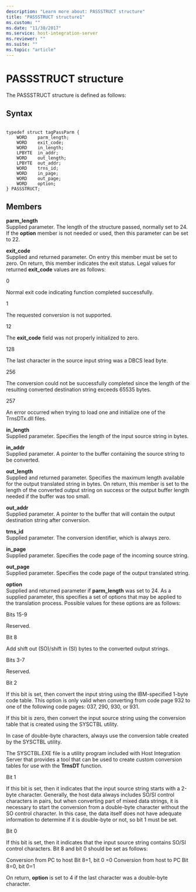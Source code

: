 ```yaml
---
description: "Learn more about: PASSSTRUCT structure"
title: "PASSSTRUCT structure1"
ms.custom: ""
ms.date: "11/30/2017"
ms.service: host-integration-server
ms.reviewer: ""
ms.suite: ""
ms.topic: "article"
---
```

# PASSSTRUCT structure
The PASSSTRUCT structure is defined as follows:  
  
## Syntax  
  
```  
  
typedef struct tagPassParm {  
    WORD    parm_length;  
    WORD    exit_code;  
    WORD    in_length;  
    LPBYTE  in_addr;  
    WORD    out_length;  
    LPBYTE  out_addr;  
    WORD    trns_id;  
    WORD    in_page;  
    WORD    out_page;  
    WORD    option;  
} PASSSTRUCT;  
```  
  
## Members  
 **parm_length**  
 Supplied parameter. The length of the structure passed, normally set to 24. If the **option** member is not needed or used, then this parameter can be set to 22.  
  
 **exit_code**  
 Supplied and returned parameter. On entry this member must be set to zero. On return, this member indicates the exit status. Legal values for returned **exit_code** values are as follows:  
  
 0  
  
 Normal exit code indicating function completed successfully.  
  
 1  
  
 The requested conversion is not supported.  
  
 12  
  
 The **exit_code** field was not properly initialized to zero.  
  
 128  
  
 The last character in the source input string was a DBCS lead byte.  
  
 256  
  
 The conversion could not be successfully completed since the length of the resulting converted destination string exceeds 65535 bytes.  
  
 257  
  
 An error occurred when trying to load one and initialize one of the TrnsDTx.dll files.  
  
 **in_length**  
 Supplied parameter. Specifies the length of the input source string in bytes.  
  
 **in_addr**  
 Supplied parameter. A pointer to the buffer containing the source string to be converted.  
  
 **out_length**  
 Supplied and returned parameter. Specifies the maximum length available for the output translated string in bytes. On return, this member is set to the length of the converted output string on success or the output buffer length needed if the buffer was too small.  
  
 **out_addr**  
 Supplied parameter. A pointer to the buffer that will contain the output destination string after conversion.  
  
 **trns_id**  
 Supplied parameter. The conversion identifier, which is always zero.  
  
 **in_page**  
 Supplied parameter. Specifies the code page of the incoming source string.  
  
 **out_page**  
 Supplied parameter. Specifies the code page of the output translated string.  
  
 **option**  
 Supplied and returned parameter if **parm_length** was set to 24. As a supplied parameter, this specifies a set of options that may be applied to the translation process. Possible values for these options are as follows:  
  
 Bits 15-9  
  
 Reserved.  
  
 Bit 8  
  
 Add shift out (SO)/shift in (SI) bytes to the converted output strings.  
  
 Bits 3-7  
  
 Reserved.  
  
 Bit 2  
  
 If this bit is set, then convert the input string using the IBM-specified 1-byte code table. This option is only valid when converting from code page 932 to one of the following code pages: 037, 290, 930, or 931.  
  
 If this bit is zero, then convert the input source string using the conversion table that is created using the SYSCTBL utility.  
  
 In case of double-byte characters, always use the conversion table created by the SYSCTBL utility.  
  
 The SYSCTBL.EXE file is a utility program included with Host Integration Server that provides a tool that can be used to create custom conversion tables for use with the **TrnsDT** function.  
  
 Bit 1  
  
 If this bit is set, then it indicates that the input source string starts with a 2-byte character. Generally, the host data always includes SO/SI control characters in pairs, but when converting part of mixed data strings, it is necessary to start the conversion from a double-byte character without the SO control character. In this case, the data itself does not have adequate information to determine if it is double-byte or not, so bit 1 must be set.  
  
 Bit 0  
  
 If this bit is set, then it indicates that the input source string contains SO/SI control characters. Bit 8 and bit 0 should be set as follows:  
  
 Conversion from PC to host                    Bit 8=1, bit 0 =0  Conversion from host to PC                    Bit 8=0, bit 0=1  
  
 On return, **option** is set to 4 if the last character was a double-byte character.
